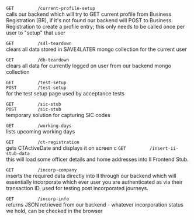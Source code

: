 `GET         /current-profile-setup`  
calls our backend which will try to GET current profile from Business Registration (BR), if it's not found our backend will POST to Business Registration to create a profile entry; this only needs to be called once per user to "setup" that user

`GET         /s4l-teardown`  
clears all data stored in SAVE4LATER mongo collection for the current user

`GET         /db-teardown`  
clears all data for currently logged on user from our backend mongo collection

`GET         /test-setup`  
`POST        /test-setup`  
for the test setup page used by acceptance tests

`GET         /sic-stub`  
`POST        /sic-stub`  
temporary solution for capturing SIC codes

`GET         /working-days`  
lists upcoming working days

`GET         /ct-registration`  
gets CTActiveDate and displays it on screen
c
`GET         /insert-ii-stub-data`  
this will load some officer details and home addresses into II Frontend Stub.

`GET         /incorp-company`         
inserts the required data directly into II through our backend which will essentially incorporate which ever user you are authenticated as via their transaction ID, used for testing post incorporated journeys.

`GET         /incorp-info`  
returns JSON retrieved from our backend - whatever incorporation status we hold, can be checked in the browser

